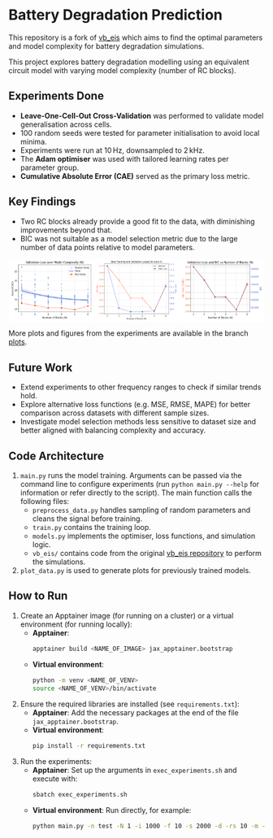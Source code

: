 # Battery Degradation Prediction

This repository is a fork of [vb_eis](https://repo.ijs.si/e2pub/vb_eis/-/tree/main?ref_type=heads) which aims to find the optimal parameters and model complexity for battery degradation simulations.

This project explores battery degradation modelling using an equivalent circuit model with varying model complexity (number of RC blocks).

## Experiments Done

- **Leave-One-Cell-Out Cross-Validation** was performed to validate model generalisation across cells.
- 100 random seeds were tested for parameter initialisation to avoid local minima.
- Experiments were run at 10 Hz, downsampled to 2 kHz.
- The **Adam optimiser** was used with tailored learning rates per parameter group.
- **Cumulative Absolute Error (CAE)** served as the primary loss metric.

## Key Findings
- Two RC blocks already provide a good fit to the data, with diminishing improvements beyond that.
- BIC was not suitable as a model selection metric due to the large number of data points relative to model parameters.

<div style="display: flex; justify-content: space-around;">
    <img src="plots/params_search_losses_trend.png" alt="Figure 1" style="width: 33%;">
    <img src="plots/params_search_losses.png" alt="Figure 2" style="width: 33%;">
    <img src="plots/params_search_val_losses_vs_BIC.png" alt="Figure 3" style="width: 33%;">
</div>


More plots and figures from the experiments are available in the branch [plots](https://github.com/nsamelson/Battery-degradation/tree/plots/plots).

## Future Work

- Extend experiments to other frequency ranges to check if similar trends hold.
- Explore alternative loss functions (e.g. MSE, RMSE, MAPE) for better comparison across datasets with different sample sizes.
- Investigate model selection methods less sensitive to dataset size and better aligned with balancing complexity and accuracy.

## Code Architecture

1. `main.py` runs the model training. Arguments can be passed via the command line to configure experiments (run `python main.py --help` for information or refer directly to the script). The main function calls the following files:
    - `preprocess_data.py` handles sampling of random parameters and cleans the signal before training.
    - `train.py` contains the training loop.
    - `models.py` implements the optimiser, loss functions, and simulation logic.
    - `vb_eis/` contains code from the original [vb_eis repository](https://repo.ijs.si/e2pub/vb_eis/-/tree/main?ref_type=heads) to perform the simulations.
2. `plot_data.py` is used to generate plots for previously trained models.

## How to Run

1. Create an Apptainer image (for running on a cluster) or a virtual environment (for running locally):
    - **Apptainer**:  
      ```bash
      apptainer build <NAME_OF_IMAGE> jax_apptainer.bootstrap
      ```
    - **Virtual environment**:  
      ```bash
      python -m venv <NAME_OF_VENV>
      source <NAME_OF_VENV>/bin/activate
      ```
2. Ensure the required libraries are installed (see `requirements.txt`):
    - **Apptainer**: Add the necessary packages at the end of the file `jax_apptainer.bootstrap`.
    - **Virtual environment**:  
      ```bash
      pip install -r requirements.txt
      ```
3. Run the experiments:
    - **Apptainer**: Set up the arguments in `exec_experiments.sh` and execute with:  
      ```bash
      sbatch exec_experiments.sh
      ```
    - **Virtual environment**: Run directly, for example:  
      ```bash
      python main.py -n test -N 1 -i 1000 -f 10 -s 2000 -d -rs 10 -m -o adam -l CAE
      ```
